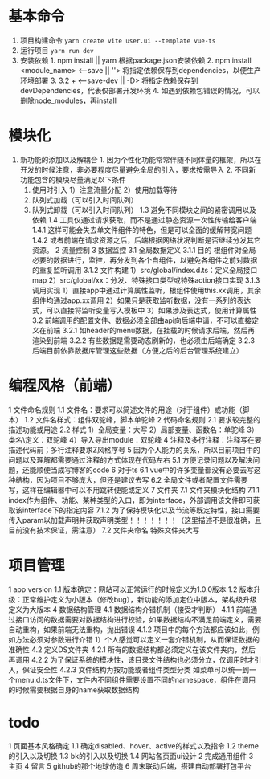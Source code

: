 # 基本命令
  1. 项目构建命令
    ```
    yarn create vite user.ui --template vue-ts
    ```
  2. 运行项目
    ```
    yarn run dev
    ```
  3. 安装依赖
    1. npm install || yarn
      根据package.json安装依赖
    2. npm install <module_name> <--save || ''>
      将指定依赖保存到dependencies，以便生产环境部署
    3. 3.2 + <--save-dev || -D>
      将指定依赖保存到devDependencies，代表仅部署开发环境
    4. 如遇到依赖包错误的情况，可以删除node_modules，再install
# 模块化
  1. 新功能的添加以及解耦合
    1. 因为个性化功能常常伴随不同体量的框架，所以在开发的时候注意，非必要程度尽量避免全局的引入，要求按需导入
    2. 不同新功能包含的模块尽量满足以下条件
      1. 使用时引入
        1）注意流量分配
        2）使用加载等待
      2. 队列式加载（可以引入时间队列）
      3. 队列式卸载（可以引入时间队列）
    1.3 避免不同模块之间的紧密调用以及依赖
    1.4 工具仅通过请求获取，而不是通过静态资源一次性传输给客户端
      1.4.1 这样可能会失去单文件组件的特色，但是可以全面的缓解带宽问题
      1.4.2 或者前端在请求资源之后，后端根据网络状况判断是否继续分发其它资源。
  2 流量控制
  3 数据监控
    3.1 全局数据定义
      3.1.1 目的
        根组件对全局必要的数据进行，监控，再分发到各个自组件，以避免各组件之前对数据的重复监听调用
      3.1.2 文件构建
        1）src/global/index.d.ts：定义全局接口map
        2）src/global/xx：分发、特殊接口类型或特殊action接口实现
      3.1.3 调用实现
        1）直接app中通过计算属性监听，根组件使用this.xx调用，其余组件均通过app.xx调用
        2）如果只是获取监听数据，没有一系列的表达式，可以直接将监听变量写入模板中
        3）如果涉及表达式，使用计算属性
    3.2 前端调用的配置文件、数据必须全部由api向后端申请，不可以直接定义在前端
      3.2.1 如header的menu数据，在挂载的时候请求后端，然后再渲染到前端
      3.2.2 有些数据是需要动态刷新的，也必须由后端确定
      3.2.3 后端目前依靠数据库管理这些数据（方便之后的后台管理系统建立）

# 编程风格（前端）

  1 文件命名规则
    1.1 文件名：要求可以简述文件的用途（对于组件）或功能（脚本）
    1.2 文件名样式：组件双驼峰，脚本单驼峰
  2 代码命名规则
    2.1 要求较完整的描述功能或用途
    2.2 样式
      1）全局变量：大写
      2）局部变量、函数名：单驼峰
      3）类名\定义：双驼峰
      4）导入导出module：双驼峰
  4 注释及多行注释：注释写在要描述代码前；多行注释要求Z风格序号
  5 因为个人能力的关系，所以目前项目中的问题以及理解都需要通过注释的方式体现在代码左右
    5.1 方便记录问题以及解决问题，还能顺便当成写博客的code
  6 对于ts
    6.1 vue中的许多变量都没有必要去写这种结构，因为项目不够庞大，但还是建议去写
    6.2 全局文件或者配置文件需要写，这样在编辑器中可以不用跳转便能或定义
  7 文件夹
    7.1 文件夹模块化结构
      7.1.1 index作为组件、功能、某种类型的入口，即为interface，外部调用该文件即可获取该interface下的指定内容
      7.1.2 为了保持模块化以及节流等既定特性，接口需要传入param以加载声明并获取声明类型！！！！！！！（这里描述不是很准确，且目前没有技术保证，需注意）
    7.2 文件夹命名
      特殊文件夹大写
# 项目管理
  1 app version
    1.1 版本确定：网站可以正常运行的时候定义为1.0.0版本
    1.2 版本升级：正常维护定义为小版本（修改bug），新功能的添加定位中版本，架构级升级定义为大版本
  4 数据结构管理
    4.1 数据结构介错机制（接受才判断）
      4.1.1 前端通过接口访问的数据需要对数据结构进行校验，如果数据结构不满足前端定义，需要自动重构，如果前端无法重构，抛出错误
      4.1.2 项目中的每个方法都应该如此，例如方法必须对参数进行介错
        1）个人感觉可以定义一套介错机制，从而保证数据的准确性
    4.2 定义DS文件夹
      4.2.1 所有的数据结构都必须定义在该文件夹内，然后再调用
      4.2.2 为了保证系统的模块性，该目录文件结构也必须分立，仅调用时才引入，保证安全性
      4.2.3 文件结构为按功能或者组件类型分类
        如菜单可以统一到一个menu.d.ts文件下，文件内不同组件需要设置不同的namespace，组件在调用的时候需要根据自身的name获取数据结构
# todo
  1 页面基本风格确定
    1.1 确定disabled、hover、active的样式以及指令
    1.2 theme的引入以及切换
    1.3 bk的引入以及切换
    1.4 网站各页面ui设计
  2 完成通用组件
  3 主页
  4 留言
  5 github的那个地球仿造
  6 周末联动后端，搭建自动部署打包平台